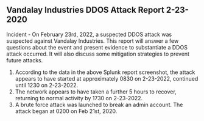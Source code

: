 ## Vandalay Industries DDOS Attack Report 2-23-2020

Incident - On February 23rd, 2022, a suspected DDOS attack was suspected against Vandalay Industries.  This report will answer a few questions about the event and present evidence to substantiate a DDOS attack occurred. It will also discuss some mitigation strategies to prevent future attacks.

1) According to the data in the above Splunk report screenshot, the attack appears to have started at approximately 0830 on 2-23-2022, continued until 1230 on 2-23-2022.
2) The network appears to have taken a further 5 hours to recover, returning to normal activity by 1730 on 2-23-2022.
3) A brute force attack was launched to break an admin account. The attack began at 0200 on Feb 21st, 2020.

